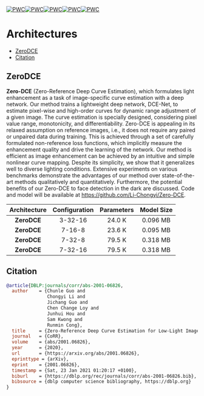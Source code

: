 [![PWC](https://img.shields.io/endpoint.svg?url=https://paperswithcode.com/badge/zero-reference-deep-curve-estimation-for-low/low-light-image-enhancement-on-dicm)](https://paperswithcode.com/sota/low-light-image-enhancement-on-dicm?p=zero-reference-deep-curve-estimation-for-low)[![PWC](https://img.shields.io/endpoint.svg?url=https://paperswithcode.com/badge/zero-reference-deep-curve-estimation-for-low/low-light-image-enhancement-on-lime)](https://paperswithcode.com/sota/low-light-image-enhancement-on-lime?p=zero-reference-deep-curve-estimation-for-low)[![PWC](https://img.shields.io/endpoint.svg?url=https://paperswithcode.com/badge/zero-reference-deep-curve-estimation-for-low/low-light-image-enhancement-on-mef)](https://paperswithcode.com/sota/low-light-image-enhancement-on-mef?p=zero-reference-deep-curve-estimation-for-low)[![PWC](https://img.shields.io/endpoint.svg?url=https://paperswithcode.com/badge/zero-reference-deep-curve-estimation-for-low/low-light-image-enhancement-on-npe)](https://paperswithcode.com/sota/low-light-image-enhancement-on-npe?p=zero-reference-deep-curve-estimation-for-low)[![PWC](https://img.shields.io/endpoint.svg?url=https://paperswithcode.com/badge/zero-reference-deep-curve-estimation-for-low/low-light-image-enhancement-on-vv)](https://paperswithcode.com/sota/low-light-image-enhancement-on-vv?p=zero-reference-deep-curve-estimation-for-low)

# Architectures  <!-- omit in toc -->

- [ZeroDCE](#zerodce)
- [Citation](#citation)

## ZeroDCE

**Zero-DCE** (Zero-Reference Deep Curve Estimation), which formulates light enhancement as a task of image-specific curve estimation with a deep network. Our method trains a lightweight deep network, DCE-Net, to estimate pixel-wise and high-order curves for dynamic range adjustment of a given image. The curve estimation is specially designed, considering pixel value range, monotonicity, and differentiability. Zero-DCE is appealing in its relaxed assumption on reference images, i.e., it does not require any paired or unpaired data during training. This is achieved through a set of carefully formulated non-reference loss functions, which implicitly measure the enhancement quality and drive the learning of the network. Our method is efficient as image enhancement can be achieved by an intuitive and simple nonlinear curve mapping. Despite its simplicity, we show that it generalizes well to diverse lighting conditions. Extensive experiments on various benchmarks demonstrate the advantages of our method over state-of-the-art methods qualitatively and quantitatively. Furthermore, the potential benefits of our Zero-DCE to face detection in the dark are discussed. Code and model will be available at <https://github.com/Li-Chongyi/Zero-DCE>.

|  Architecture   | Configuration | Parameters | Model Size |
| :-------------: | :-----------: | :--------: | :--------: |
| **ZeroDCE** |    3-32-16    |   24.0 K    |  0.096 MB  |
| **ZeroDCE** |    7-16-8    |   23.6 K    |  0.095 MB  |
| **ZeroDCE** |    7-32-8    |   79.5 K    |  0.318 MB  |
| **ZeroDCE** |    7-32-16    |   79.5 K    |  0.318 MB  |

## Citation

```bibtex
@article{DBLP:journals/corr/abs-2001-06826,
  author    = {Chunle Guo and
               Chongyi Li and
               Jichang Guo and
               Chen Change Loy and
               Junhui Hou and
               Sam Kwong and
               Runmin Cong},
  title     = {Zero-Reference Deep Curve Estimation for Low-Light Image Enhancement},
  journal   = {CoRR},
  volume    = {abs/2001.06826},
  year      = {2020},
  url       = {https://arxiv.org/abs/2001.06826},
  eprinttype = {arXiv},
  eprint    = {2001.06826},
  timestamp = {Sat, 23 Jan 2021 01:20:17 +0100},
  biburl    = {https://dblp.org/rec/journals/corr/abs-2001-06826.bib},
  bibsource = {dblp computer science bibliography, https://dblp.org}
}
```
